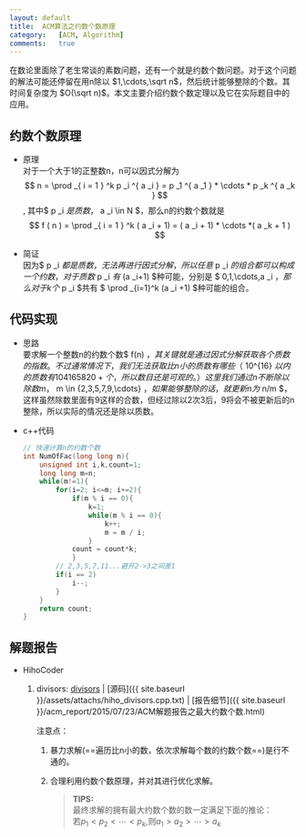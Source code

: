 ```yaml
---
layout:	default
title:	ACM算法之约数个数原理
category:	[ACM, Algorithm]
comments:	true
---
```

在数论里面除了老生常谈的素数问题，还有一个就是约数个数问题。对于这个问题的解法可能还停留在用n除以 $1,\cdots,\sqrt n$，然后统计能够整除的个数。其时间复杂度为 $O(\sqrt n)$。本文主要介绍约数个数定理以及它在实际题目中的应用。



## 约数个数原理

* 原理  
对于一个大于1的正整数n，n可以因式分解为
$$
n = \prod _{ i = 1 } ^k p _i ^{ a _i } = p _1 ^{ a _1 } * \cdots * p _k ^{ a _k } 
$$,
其中$ p _i $是质数，$ a _i \in N $，那么n的约数个数就是
$$
f ( n ) = \prod _{ i = 1 } ^k ( a _i + 1) = ( a _i + 1) * \cdots *( a _k + 1 )
$$

* 简证  
因为$ p _i $都是质数，无法再进行因式分解，所以任意$ p _i $的组合都可以构成一个约数，对于质数$ p _i $有$ (a _i+1) $种可能，分别是 $ 0,1,\cdots,a _i $，那么对于k个$ p _i $共有 $ \prod _{i=1}^k (a _i +1) $种可能的组合。

## 代码实现
* 思路  
要求解一个整数n的约数个数$ f(n) $，其关键就是通过因式分解获取各个质数的指数。不过通常情况下，我们无法获取比n小的质数有哪些（$ 10^{16} $以内的质数有104165820+个，所以数目还是可观的。）这里我们通过n不断除以除数m，$ m \in {2,3,5,7,9,\cdots} $，如果能够整除的话，就更新n为$ n/m $，这样虽然除数里面有9这样的合数，但经过除以2次3后，9将会不被更新后的n整除，所以实际的情况还是除以质数。

* c++代码  

	```c++
	// 快速计算n的约数个数
	int NumOfFac(long long n){
		unsigned int i,k,count=1;
		long long m=n;
		while(m!=1){
			for(i=2; i<=m; i+=2){
				if(m % i == 0){
					k=1;
					while(m % i == 0){
						k++;
						m = m / i;
					}
				count = count*k;
				}
			// 2,3,5,7,11...避开2->3之间差1
			if(i == 2)
				i--;
			}
		}
		return count;
	}
	```

## 解题报告
* HihoCoder
	1. divisors: [divisors](http://hihocoder.com/contest/mstest2015july1/problem/2) | [源码]({{ site.baseurl }}/assets/attachs/hiho_divisors.cpp.txt) | [报告细节]({{ site.baseurl }}/acm_report/2015/07/23/ACM解题报告之最大约数个数.html)

		注意点：
		1. 暴力求解(==遍历比n小的数，依次求解每个数的约数个数==)是行不通的。
		2. 合理利用约数个数原理，并对其进行优化求解。
			
			> **TIPS:**  
			> 最终求解的拥有最大约数个数的数一定满足下面的推论：  
			> 若$p _1 < p _2 <  \cdots < p _k$,则$a _1 > a _2 > \cdots > a _k$
